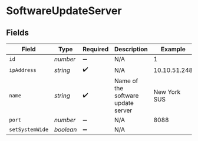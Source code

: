 # SoftwareUpdateServer


## Fields

| Field                              | Type                               | Required                           | Description                        | Example                            |
| ---------------------------------- | ---------------------------------- | ---------------------------------- | ---------------------------------- | ---------------------------------- |
| `id`                               | *number*                           | :heavy_minus_sign:                 | N/A                                | 1                                  |
| `ipAddress`                        | *string*                           | :heavy_check_mark:                 | N/A                                | 10.10.51.248                       |
| `name`                             | *string*                           | :heavy_check_mark:                 | Name of the software update server | New York SUS                       |
| `port`                             | *number*                           | :heavy_minus_sign:                 | N/A                                | 8088                               |
| `setSystemWide`                    | *boolean*                          | :heavy_minus_sign:                 | N/A                                |                                    |